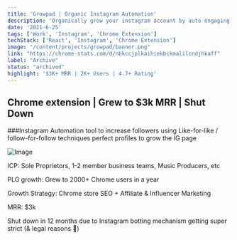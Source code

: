 ```yaml
---
title: 'Growpad | Organic Instagram Automation'
description: 'Organically grow your instagram account by auto engaging with target audience'
date: '2021-6-25'
tags: ['Work', 'Instagram', 'Chrome Extension']
techStack: ['React', 'Instagram', 'Chrome Extension']
image: "/content/projects/growpad/banner.png"
link: "https://chrome-stats.com/d/nbkccjplkaihiekbckmalilcndjhkaff"
label: "Archive"
status: "archived"
highlight: '$3K+ MRR | 2K+ Users | 4.7+ Rating'
---
```


## Chrome extension | Grew to $3k MRR | Shut Down

###Instagram Automation tool to increase followers using Like-for-like / follow-for-follow techniques perfect profiles to grow the IG page

![Image](/content/projects/growpad/banner.png)

ICP: Sole Proprietors, 1-2 member business teams, Music Producers, etc

PLG growth: Grew to 2000+ Chrome users in a year

Growth Strategy: Chrome store SEO + Affiliate & Influencer Marketing

MRR: $3k

Shut down in 12 months due to Instagram botting mechanism getting super strict (& legal reasons 🥹)


